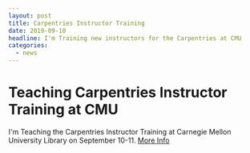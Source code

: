 ```yaml
---
layout: post
title: Carpentries Instructor Training
date: 2019-09-10
headline: I'm Training new instructors for the Carpentries at CMU
categories:
  - news
---
```

# Teaching Carpentries Instructor Training at CMU

I'm Teaching the Carpentries Instructor Training at Carnegie Mellon University Library on September 10-11. [More Info](https://brownsarahm.github.io/2019-09-10-ttt-cmu/)
